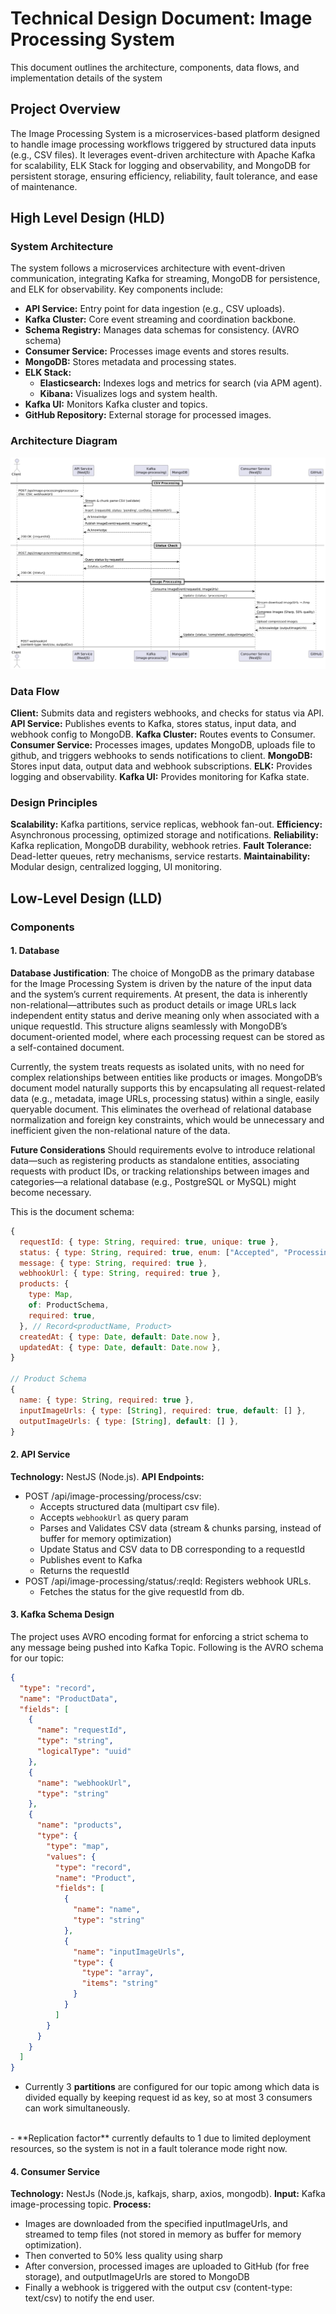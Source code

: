 # Technical Design Document: Image Processing System

This document outlines the architecture, components, data flows, and implementation details of the system

## Project Overview

The Image Processing System is a microservices-based platform designed to handle image processing workflows triggered by structured data inputs (e.g., CSV files). It leverages event-driven architecture with Apache Kafka for scalability, ELK Stack for logging and observability, and MongoDB for persistent storage, ensuring efficiency, reliability, fault tolerance, and ease of maintenance.

## High Level Design (HLD)

### System Architecture
The system follows a microservices architecture with event-driven communication, integrating Kafka for streaming, MongoDB for persistence, and ELK for observability. Key components include:

- **API Service:** Entry point for data ingestion (e.g., CSV uploads).
- **Kafka Cluster:** Core event streaming and coordination backbone.
- **Schema Registry:** Manages data schemas for consistency. (AVRO schema)
- **Consumer Service:** Processes image events and stores results.
- **MongoDB:** Stores metadata and processing states.
- **ELK Stack:**
  - **Elasticsearch:** Indexes logs and metrics for search (via APM agent).
  - **Kibana:** Visualizes logs and system health.
- **Kafka UI:** Monitors Kafka cluster and topics.
- **GitHub Repository:** External storage for processed images.

### Architecture Diagram

![](./system-architecture.png)

### Data Flow
**Client:** Submits data and registers webhooks, and checks for status via API.
**API Service:** Publishes events to Kafka, stores status, input data, and webhook config to MongoDB.
**Kafka Cluster:** Routes events to Consumer.
**Consumer Service:** Processes images, updates MongoDB, uploads file to github, and triggers webhooks to sends notifications to client.
**MongoDB:** Stores input data, output data and webhook subscriptions.
**ELK:** Provides logging and observability.
**Kafka UI:** Provides monitoring for Kafka state.

### Design Principles

**Scalability:** Kafka partitions, service replicas, webhook fan-out.
**Efficiency:** Asynchronous processing, optimized storage and notifications.
**Reliability:** Kafka replication, MongoDB durability, webhook retries.
**Fault Tolerance:** Dead-letter queues, retry mechanisms, service restarts.
**Maintainability:** Modular design, centralized logging, UI monitoring.

## Low-Level Design (LLD)

### Components

#### 1. Database

**Database Justification**: The choice of MongoDB as the primary database for the Image Processing System is driven by the nature of the input data and the system’s current requirements. At present, the data is inherently non-relational—attributes such as product details or image URLs lack independent entity status and derive meaning only when associated with a unique requestId. This structure aligns seamlessly with MongoDB’s document-oriented model, where each processing request can be stored as a self-contained document.

Currently, the system treats requests as isolated units, with no need for complex relationships between entities like products or images. MongoDB’s document model naturally supports this by encapsulating all request-related data (e.g., metadata, image URLs, processing status) within a single, easily queryable document. This eliminates the overhead of relational database normalization and foreign key constraints, which would be unnecessary and inefficient given the non-relational nature of the data.

**Future Considerations**
Should requirements evolve to introduce relational data—such as registering products as standalone entities, associating requests with product IDs, or tracking relationships between images and categories—a relational database (e.g., PostgreSQL or MySQL) might become necessary.

This is the document schema:
```js
{
  requestId: { type: String, required: true, unique: true },
  status: { type: String, required: true, enum: ["Accepted", "Processing", "Failed", "Succeeded"] },
  message: { type: String, required: true },
  webhookUrl: { type: String, required: true },
  products: {
    type: Map,
    of: ProductSchema,
    required: true,
  }, // Record<productName, Product>
  createdAt: { type: Date, default: Date.now },
  updatedAt: { type: Date, default: Date.now },
}

// Product Schema
{
  name: { type: String, required: true },
  inputImageUrls: { type: [String], required: true, default: [] },
  outputImageUrls: { type: [String], default: [] },
}
```

#### 2. API Service

**Technology:** NestJS (Node.js).
**API Endpoints:**
- POST /api/image-processing/process/csv:
  - Accepts structured data (multipart csv file).
  - Accepts `webhookUrl` as query param
  - Parses and Validates CSV data (stream & chunks parsing, instead of buffer for memory optimization)
  - Update Status and CSV data to DB corresponding to a requestId
  - Publishes event to Kafka
  - Returns the requestId
- POST /api/image-processing/status/:reqId: Registers webhook URLs.
  - Fetches the status for the give requestId from db.

#### 3. Kafka Schema Design

The project uses AVRO encoding format for enforcing a strict schema to any message being pushed into Kafka Topic. Following is the AVRO schema for our topic:
```json
{
  "type": "record",
  "name": "ProductData",
  "fields": [
    {
      "name": "requestId",
      "type": "string",
      "logicalType": "uuid"
    },
    {
      "name": "webhookUrl",
      "type": "string"
    },
    {
      "name": "products",
      "type": {
        "type": "map",
        "values": {
          "type": "record",
          "name": "Product",
          "fields": [
            {
              "name": "name",
              "type": "string"
            },
            {
              "name": "inputImageUrls",
              "type": {
                "type": "array",
                "items": "string"
              }
            }
          ]
        }
      }
    }
  ]
}

```
- Currently 3 **partitions** are configured for our topic among which data is divided equally by keeping request id as key, so at most 3 consumers can work simultaneously.
<br/>
- **Replication factor** currently defaults to 1 due to limited deployment resources, so the system is not in a fault tolerance mode right now.

#### 4. Consumer Service
**Technology:** NestJs (Node.js, kafkajs, sharp, axios, mongodb).
**Input:** Kafka image-processing topic.
**Process:**
  - Images are downloaded from the specified inputImageUrls, and streamed to temp files (not stored in memory as buffer for memory optimization).
  - Then converted to 50% less quality using sharp
  - After conversion, processed images are uploaded to GitHub (for free storage), and outputImageUrls are stored to MongoDB
  - Finally a webhook is triggered with the output csv (content-type: text/csv) to notify the end user.